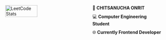 <div style="display: flex; justify-content: space-between;">
  <img src="https://leetcard.jacoblin.cool/BB1G1016?theme=dark&font=ABeeZee" alt="LeetCode Stats" style="width: 45%;"/>
<div style="max-width: 45%;">
    <ul style="list-style: none; padding: 0; margin: 0;">
      <li style="margin-bottom: 10px;">&#128119; <strong>CHITSANUCHA ONRIT</strong></li>
      <li style="margin-bottom: 10px;">&#128187; <strong>Computer Engineering Student</strong></li>
      <li>&#127760; <strong>Currently Frontend Developer</strong></li>
    </ul>
  </div>
</div>
